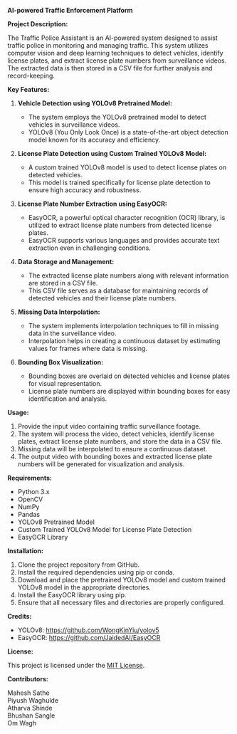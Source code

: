**AI-powered Traffic Enforcement Platform**

**Project Description:**

The Traffic Police Assistant is an AI-powered system designed to assist traffic police in monitoring and managing traffic. This system utilizes computer vision and deep learning techniques to detect vehicles, identify license plates, and extract license plate numbers from surveillance videos. The extracted data is then stored in a CSV file for further analysis and record-keeping.

**Key Features:**

1. **Vehicle Detection using YOLOv8 Pretrained Model:**
   - The system employs the YOLOv8 pretrained model to detect vehicles in surveillance videos.
   - YOLOv8 (You Only Look Once) is a state-of-the-art object detection model known for its accuracy and efficiency.

2. **License Plate Detection using Custom Trained YOLOv8 Model:**
   - A custom trained YOLOv8 model is used to detect license plates on detected vehicles.
   - This model is trained specifically for license plate detection to ensure high accuracy and robustness.

3. **License Plate Number Extraction using EasyOCR:**
   - EasyOCR, a powerful optical character recognition (OCR) library, is utilized to extract license plate numbers from detected license plates.
   - EasyOCR supports various languages and provides accurate text extraction even in challenging conditions.

4. **Data Storage and Management:**
   - The extracted license plate numbers along with relevant information are stored in a CSV file.
   - This CSV file serves as a database for maintaining records of detected vehicles and their license plate numbers.

5. **Missing Data Interpolation:**
   - The system implements interpolation techniques to fill in missing data in the surveillance video.
   - Interpolation helps in creating a continuous dataset by estimating values for frames where data is missing.

6. **Bounding Box Visualization:**
   - Bounding boxes are overlaid on detected vehicles and license plates for visual representation.
   - License plate numbers are displayed within bounding boxes for easy identification and analysis.

**Usage:**

1. Provide the input video containing traffic surveillance footage.
2. The system will process the video, detect vehicles, identify license plates, extract license plate numbers, and store the data in a CSV file.
3. Missing data will be interpolated to ensure a continuous dataset.
4. The output video with bounding boxes and extracted license plate numbers will be generated for visualization and analysis.

**Requirements:**

- Python 3.x
- OpenCV
- NumPy
- Pandas
- YOLOv8 Pretrained Model
- Custom Trained YOLOv8 Model for License Plate Detection
- EasyOCR Library

**Installation:**

1. Clone the project repository from GitHub.
2. Install the required dependencies using pip or conda.
3. Download and place the pretrained YOLOv8 model and custom trained YOLOv8 model in the appropriate directories.
4. Install the EasyOCR library using pip.
5. Ensure that all necessary files and directories are properly configured.

**Credits:**

- YOLOv8: https://github.com/WongKinYiu/yolov5
- EasyOCR: https://github.com/JaidedAI/EasyOCR

**License:**

This project is licensed under the [MIT License](https://opensource.org/licenses/MIT).

**Contributors:**

Mahesh Sathe  
Piyush Waghulde  
Atharva Shinde  
Bhushan Sangle  
Om Wagh
